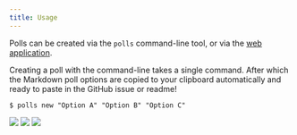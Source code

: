 ```yaml
---
title: Usage
---
```


Polls can be created via the `polls` command-line tool, or via the [web application](http://gh-polls.netlify.com/).

Creating a poll with the command-line takes a single command. After which the Markdown poll options are copied to your clipboard automatically and ready to paste in the GitHub issue or readme!

```
$ polls new "Option A" "Option B" "Option C"
```

[![](https://api.gh-polls.com/poll/01BT1M5SP1DPNE1ZP9V679GG39/Option%20A)](https://api.gh-polls.com/poll/01BT1M5SP1DPNE1ZP9V679GG39/Option%20A/vote)
[![](https://api.gh-polls.com/poll/01BT1M5SP1DPNE1ZP9V679GG39/Option%20B)](https://api.gh-polls.com/poll/01BT1M5SP1DPNE1ZP9V679GG39/Option%20B/vote)
[![](https://api.gh-polls.com/poll/01BT1M5SP1DPNE1ZP9V679GG39/Option%20C)](https://api.gh-polls.com/poll/01BT1M5SP1DPNE1ZP9V679GG39/Option%20C/vote)
